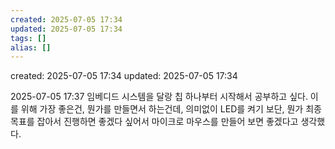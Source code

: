 ```yaml
---
created: 2025-07-05 17:34
updated: 2025-07-05 17:34
tags: []
alias: []
---
```


created: 2025-07-05 17:34
updated: 2025-07-05 17:34

2025-07-05 17:37
임베디드 시스템을 달랑 칩 하나부터 시작해서 공부하고 싶다.
이를 위해 가장 좋은건, 뭔가를 만들면서 하는건데,
의미없이 LED를 켜기 보단, 뭔가 최종 목표를 잡아서 진행하면 좋겠다 싶어서 마이크로 마우스를 만들어 보면 좋겠다고 생각했다.

